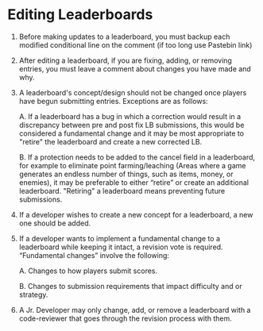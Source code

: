 # Editing Leaderboards

1. Before making updates to a leaderboard, you must backup each modified conditional line on the comment (if too long use Pastebin link)
2. After editing a leaderboard, if you are fixing, adding, or removing entries, you must leave a comment about changes you have made and why.
3. A leaderboard's concept/design should not be changed once players have begun submitting entries. Exceptions are as follows:

   A. If a leaderboard has a bug in which a correction would result in a discrepancy between pre and post fix LB submissions, this would be considered a fundamental change and it may be most appropriate to "retire" the leaderboard and create a new corrected LB.

   B. If a protection needs to be added to the cancel field in a leaderboard, for example to eliminate point farming/leaching (Areas where a game generates an endless number of things, such as items, money, or enemies), it may be preferable to either “retire” or create an additional leaderboard. "Retiring" a leaderboard means preventing future submissions.

4. If a developer wishes to create a new concept for a leaderboard, a new one should be added.

5. If a developer wants to implement a fundamental change to a leaderboard while keeping it intact, a revision vote is required. “Fundamental changes” involve the following:

   A. Changes to how players submit scores.

   B. Changes to submission requirements that impact difficulty and or strategy.

6. A Jr. Developer may only change, add, or remove a leaderboard with a code-reviewer that goes through the revision process with them.
